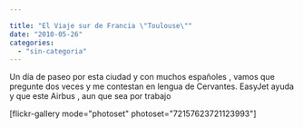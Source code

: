 ```yaml
---

title: "El Viaje sur de Francia \"Toulouse\""
date: "2010-05-26"
categories: 
  - "sin-categoria"
---
```


Un día de paseo por esta ciudad y con muchos españoles , vamos que pregunte dos veces y me contestan en lengua de Cervantes. EasyJet ayuda y que este Airbus , aun que sea por trabajo

\[flickr-gallery mode="photoset" photoset="72157623721123993"\]
